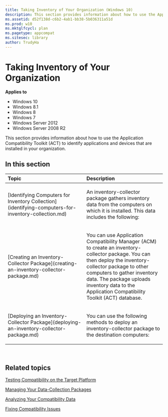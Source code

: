 ```yaml
---
title: Taking Inventory of Your Organization (Windows 10)
description: This section provides information about how to use the Application Compatibility Toolkit (ACT) to identify applications and devices that are installed in your organization.
ms.assetid: d52f138d-c6b2-4ab1-bb38-5b036311a51d
ms.prod: w10
ms.mktglfcycl: plan
ms.pagetype: appcompat
ms.sitesec: library
author: TrudyHa
---
```


# Taking Inventory of Your Organization


**Applies to**

-   Windows 10
-   Windows 8.1
-   Windows 8
-   Windows 7
-   Windows Server 2012
-   Windows Server 2008 R2

This section provides information about how to use the Application Compatibility Toolkit (ACT) to identify applications and devices that are installed in your organization.

## In this section


<table>
<colgroup>
<col width="50%" />
<col width="50%" />
</colgroup>
<thead>
<tr class="header">
<th align="left">Topic</th>
<th align="left">Description</th>
</tr>
</thead>
<tbody>
<tr class="odd">
<td align="left"><p>[Identifying Computers for Inventory Collection](identifying-computers-for-inventory-collection.md)</p></td>
<td align="left"><p>An inventory-collector package gathers inventory data from the computers on which it is installed. This data includes the following:</p></td>
</tr>
<tr class="even">
<td align="left"><p>[Creating an Inventory-Collector Package](creating-an-inventory-collector-package.md)</p></td>
<td align="left"><p>You can use Application Compatibility Manager (ACM) to create an inventory-collector package. You can then deploy the inventory-collector package to other computers to gather inventory data. The package uploads inventory data to the Application Compatibility Toolkit (ACT) database.</p></td>
</tr>
<tr class="odd">
<td align="left"><p>[Deploying an Inventory-Collector Package](deploying-an-inventory-collector-package.md)</p></td>
<td align="left"><p>You can use the following methods to deploy an inventory-collector package to the destination computers:</p></td>
</tr>
</tbody>
</table>

 

## Related topics


[Testing Compatibility on the Target Platform](testing-compatibility-on-the-target-platform.md)

[Managing Your Data-Collection Packages](managing-your-data-collection-packages.md)

[Analyzing Your Compatibility Data](analyzing-your-compatibility-data.md)

[Fixing Compatibility Issues](fixing-compatibility-issues.md)

 

 





